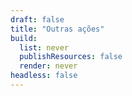 ```yaml
---
draft: false
title: "Outras ações"
build:
  list: never
  publishResources: false
  render: never
headless: false
---
```

